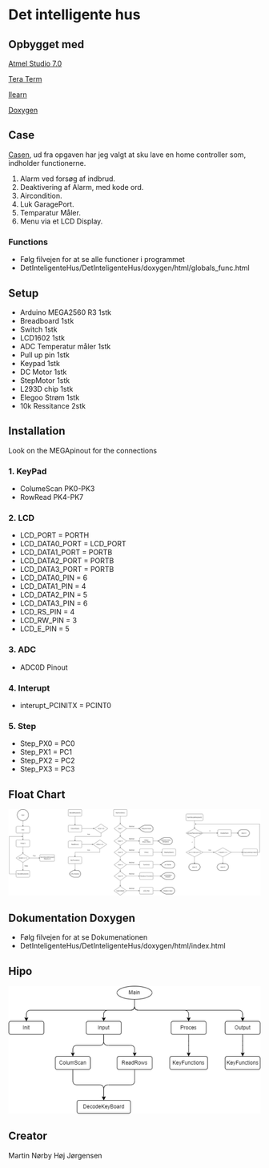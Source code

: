 # Det intelligente hus 

## Opbygget med

[Atmel Studio 7.0](https://www.microchip.com/mplab/avr-support/atmel-studio-7)

[Tera Term](https://tera-term.en.lo4d.com/windows)

[Ilearn](https://ilearn.eucsyd.dk/my/)

[Doxygen](http://www.doxygen.nl/)

## Case

[Casen](https://ilearn.eucsyd.dk/mod/page/view.php?id=166708), ud fra opgaven har jeg valgt at sku lave en home controller som, indholder functionerne.
1. Alarm ved forsøg af indbrud.
2. Deaktivering af Alarm, med kode ord.
3. Aircondition.
4. Luk GaragePort.
5. Temparatur Måler.
6. Menu via et LCD Display.

### Functions

* Følg filvejen for at se alle functioner i programmet
* DetInteligenteHus/DetInteligenteHus/doxygen/html/globals_func.html


## Setup

* Arduino MEGA2560 R3 1stk
* Breadboard 1stk
* Switch 1stk
* LCD1602 1stk
* ADC Temperatur måler 1stk
* Pull up pin 1stk
* Keypad 1stk
* DC Motor 1stk
* StepMotor 1stk
* L293D chip 1stk
* Elegoo Strøm 1stk
* 10k Ressitance 2stk

## Installation
Look on the MEGApinout for the connections
### 1. KeyPad
* ColumeScan PK0-PK3
* RowRead PK4-PK7
### 2. LCD
* LCD_PORT = PORTH
* LCD_DATA0_PORT = LCD_PORT
* LCD_DATA1_PORT = PORTB
* LCD_DATA2_PORT = PORTB
* LCD_DATA3_PORT = PORTB
* LCD_DATA0_PIN = 6
* LCD_DATA1_PIN = 4
* LCD_DATA2_PIN = 5
* LCD_DATA3_PIN = 6
* LCD_RS_PIN = 4
* LCD_RW_PIN = 3
* LCD_E_PIN = 5
### 3. ADC
* ADC0D Pinout
### 4. Interupt
* interupt_PCINITX = PCINT0
### 5. Step 
* Step_PX0 = PC0
* Step_PX1 = PC1
* Step_PX2 = PC2
* Step_PX3 = PC3

## Float Chart
![Float Chart](FlowChart.png)
## Dokumentation Doxygen

* Følg filvejen for at se Dokumenationen 
* DetInteligenteHus/DetInteligenteHus/doxygen/html/index.html

## Hipo
![Hipo Diagram](HIPO.png)
## Creator
Martin Nørby Høj Jørgensen
